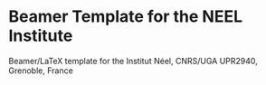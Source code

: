 # Beamer Template for the NEEL Institute
Beamer/LaTeX template for the Institut Néel, CNRS/UGA UPR2940, Grenoble, France
